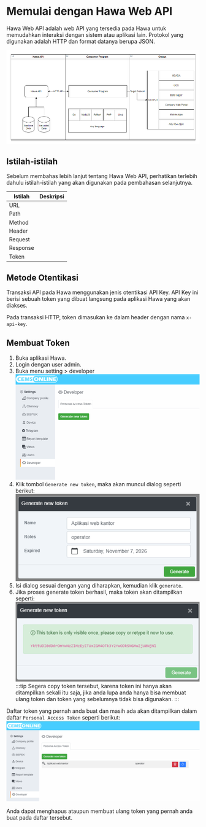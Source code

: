# Memulai dengan Hawa Web API

Hawa Web API adalah web API yang tersedia pada Hawa untuk memudahkan interaksi dengan sistem atau aplikasi lain. Protokol yang digunakan adalah HTTP dan format datanya berupa JSON.

![API Ilustration](./img/api.png)

## Istilah-istilah

Sebelum membahas lebih lanjut tentang Hawa Web API, perhatikan terlebih dahulu istilah-istilah yang akan digunakan pada pembahasan selanjutnya.

| Istilah  | Deskripsi |
| -------- | --------- |
| URL      |           |
| Path     |           |
| Method   |           |
| Header   |           |
| Request  |           |
| Response |           |
| Token    |           |

## Metode Otentikasi

Transaksi API pada Hawa menggunakan jenis otentikasi API Key. API Key ini berisi sebuah token yang dibuat langsung pada aplikasi Hawa yang akan diakses.

Pada transaksi HTTP, token dimasukan ke dalam header dengan nama `x-api-key`.

## Membuat Token

1. Buka aplikasi Hawa.
2. Login dengan user admin.
3. Buka menu setting > developer
   ![setting/developer](./img/dev.png)
4. Klik tombol `Generate new token`, maka akan muncul dialog seperti berikut:
   ![setting/developer/new-token-dialog](./img/new-token-dialog.png)
5. Isi dialog sesuai dengan yang diharapkan, kemudian klik `generate`.
6. Jika proses generate token berhasil, maka token akan ditampilkan seperti:
   ![setting/developer/new-token-dialog](./img/new-token.png)  
   :::tip
   Segera copy token tersebut, karena token ini hanya akan ditampilkan sekali itu saja, jika anda lupa anda hanya bisa membuat ulang token dan token yang sebelumnya tidak bisa digunakan.
   :::

Daftar token yang pernah anda buat dan masih ada akan ditampilkan dalam daftar `Personal Access Token` seperti berikut:
![setting/developer/token-list](./img/token-list.png)

Anda dapat menghapus ataupun membuat ulang token yang pernah anda buat pada daftar tersebut.
